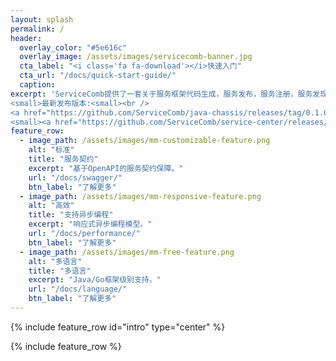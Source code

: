 ```yaml
---
layout: splash
permalink: /
header:
  overlay_color: "#5e616c"
  overlay_image: /assets/images/servicecomb-banner.jpg
  cta_label: "<i class='fa fa-download'></i>快速入门"
  cta_url: "/docs/quick-start-guide/"
  caption:
excerpt: 'ServiceComb提供了一套关于服务框架代码生成，服务发布，服务注册，服务发现，以及配置管理功能的微服务框架。<br /><br />
<small>最新发布版本:<small><br />
<a href="https://github.com/ServiceComb/java-chassis/releases/tag/0.1.0-m1"> Java开发包 v0.1.0-m1 </a></small><br />
<small><a href="https://github.com/ServiceComb/service-center/releases/tag/0.1.0-m1">服务中心 v0.1.0-m1</a></small><br />'
feature_row:
  - image_path: /assets/images/mm-customizable-feature.png
    alt: "标准"
    title: "服务契约"
    excerpt: "基于OpenAPI的服务契约保障。"
    url: "/docs/swagger/"
    btn_label: "了解更多"
  - image_path: /assets/images/mm-responsive-feature.png
    alt: "高效"
    title: "支持异步编程"
    excerpt: "响应式异步编程模型。"
    url: "/docs/performance/"
    btn_label: "了解更多"
  - image_path: /assets/images/mm-free-feature.png
    alt: "多语言"
    title: "多语言"
    excerpt: "Java/Go框架级别支持。"
    url: "/docs/language/"
    btn_label: "了解更多"
---
```


{% include feature_row id="intro" type="center" %}

{% include feature_row %}
